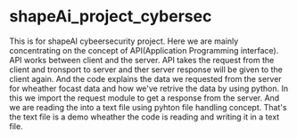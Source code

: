 # shapeAi_project_cybersec
This is for shapeAI cybeersecurity project.
Here we are mainly concentrating on the concept of API(Application Programming interface).
API works between client and the server.
API takes the request from the client and tronsport to server and ther server response will be given to the client again.
And the code explains the data we requested from the server for wheather focast data and how we've retrive the data by using python.
In this we import the request module to get a response from the server.
And we are reading the into a text file using pyhton file handling concept.
That's the text file is a demo wheather the code is reading and writing it in a text file.
